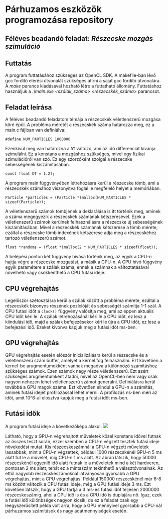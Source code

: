 # Párhuzamos eszközök programozása repository

## Féléves beadandó feladat: *Részecske mozgás szimuláció*


## Futtatás
A program futtatásához szükséges az OpenCL SDK. A makefile-ban lévő gcc fordító elérési útvonalát szükséges átírni a saját gcc fordító útvonalára. A *make* parancs kiadásával hozható létre a futtatható állomány. Futtatáshoz használjuk a *.\main.exe <szálak_száma> <részecskék_száma>* parancsot.

## Feladat leírása
A féléves beadandó feladatom témája a részecskék véletlenszerű mozgása köré épül.
A probléma méretét a részecskék száma határozza meg, ez a main.c fájlban van definiálva:

```#define NUM_PARTICLES 1000000```

Ezenkívül meg van határozva a `DT` változó, ami az idő differenciát kívánja szimulálni. Ez a konstans a mozgáshoz szükséges, mivel egy fizikai szimulációról van szó. Ez egy szorzóként szolgál a részecske sebességének kiszámításában.

``` const float DT = 1.2f; ```

A program main függvényében létrehozásra kerül a részecske tömb, ami a részecskék számához viszonyítva foglal le megfelelő helyet a memóriában.

``` Particle *particles = (Particle *)malloc(NUM_PARTICLES * sizeof(Particle)); ```

A véletlenszerű számok tömbjének a deklarálása is itt történik meg, aminek a száma megegyezik a részecskék számának kétszeresével. Ezek a véletlenszerű számok kerülnek felhasználásra a részecske új sebességének kiszámításában. Mivel a részecskék számának kétszerese a tömb mérete, ezáltal a részecske tömb indexének kétszerese adja meg a részecskéhez tartozó véletlenszerű számot.

``` float *randoms = (float *)malloc(2 * NUM_PARTICLES * sizeof(float)); ```

A belépési ponton két függvény hívása történik meg, az egyik a CPU-n hajtja végre a részecske mozgatást, a másik a GPU-n. A CPU hívó függvény egyik paramétere a szálak száma, ennek a számnak a változtatásával növelhető vagy csökkenthető a CPU futási ideje.

## CPU végrehajtás
Legelőször szétosztásra kerül a szálak között a probléma mérete, ezáltal a részecskék bizonyos részének pozícióját és sebességét számítja 1-1 szál. A CPU futási időt a `clock()` függvény valósítja meg, ami az éppen aktuális CPU időt kéri le. A szálak létrehozásánál kéri le a CPU időt, ez lesz a kiindulási idő, majd a szálak befejezésekor kéri le újra a CPU időt, ez lesz a befejezési idő. Ezeket kivonva kapjuk meg a futási időt ms-ben.

## GPU végrehajtás
GPU végrehajtás esetén először inicializálásra kerül a részecske és a véletlenszerű szám buffer, amelyet a kernel fog felhasználni. Ezt követően a kernel-be arugmentumokként vannak megadva a különböző számításhoz szükséges számok. Ezen számok nagy része véletlenszerű. Ezt azért szükséges arugmentumként átadni, mivel az OpenCL-ben nem vagy csak nagyon nehezen lehet véletlenszerű számot generálni. Definiálásra kerül továbbá a GPU magok száma. Ezt követően elindul a GPU-n a számítás, aminek futási idejét profilozással lehet mérni. A profilozás ns-ben méri az időt, amit 10^6-al elosztva kapjuk meg a futási időt ms-ben.


## Futási idők
A program futási ideje a következőképp alakul:
<img src="semester_task/diagram.png">

Látható, hogy a GPU-n végrehajtott műveletek közel konstans idővel futnak az összes teszt során, ezzel szemben a CPU-n végzett tesztek futási ideje növekedést mutat.
Kis részecskeszámnál a GPU-n végzett műveletek lassabbak, mint a CPU-n végzettek, például 1000 részecskénél GPU-n 5 ms alatt fut le a művelet, míg CPU-n 1 ms alatt. Az ábrán látszik, hogy 50000 részecskénél egyenlő idő alatt futnak le a műveletek mind a két hardveren, pontosan 2 ms alatt, tehát ez a mintaszám tekinthető a választóvonalnak. Az ettől nagyobb részecskeszámoknál látványosan gyorsabb a GPU végrehajtás, mint a CPU végrehajtás. Például 150000 részecskénél már 6-8 ms között változik a CPU futási ideje, még a GPU futási ideje 3 ms. Ezt követően látszik, hogy a GPU tartja a 3 ms-es futási időt teljesen 2000000 részecskeszámig, ahol a CPU idő is és a GPU idő is duplájára nő. Igaz, ezek a futási idő különbségek nagyon kicsik, de ez a feladat csak egy leegyszerűsített példa volt arra, hogy a GPU mennyivel gyorsabb a CPU-nál párhuzamos számítások és nagy adatmennyiségek esetén.